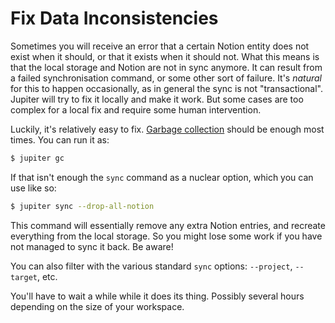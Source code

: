 # Fix Data Inconsistencies

Sometimes you will receive an error that a certain Notion entity does not exist when it should, or that it exists
when it should not. What this means is that the local storage and Notion are not in sync anymore. It can result from a
failed synchronisation command, or some other sort of failure. It's _natural_ for this to happen occasionally, as in
general the sync is not "transactional". Jupiter will try to fix it locally and make it work. But some cases are too
complex for a local fix and require some human intervention.

Luckily, it's relatively easy to fix. [Garbage collection](do-garbage-collection.md) should be enough
most times. You can run it as:

```bash
$ jupiter gc
```

If that isn't enough the `sync` command as a nuclear option, which you can use like so:

```bash
$ jupiter sync --drop-all-notion
```

This command will essentially remove any extra Notion entries, and recreate everything from the local storage. So you
might lose some work if you have not managed to sync it back. Be aware!

You can also filter with the various standard `sync` options: `--project`, `--target`, etc.

You'll have to wait a while while it does its thing. Possibly several hours depending on the size of your workspace.
